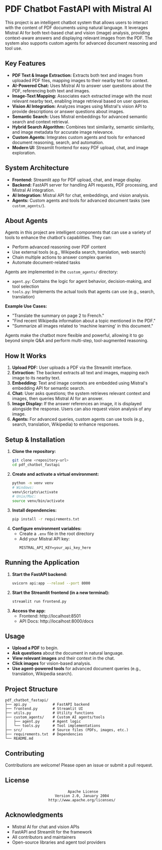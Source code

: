 # PDF Chatbot FastAPI with Mistral AI

This project is an intelligent chatbot system that allows users to interact with the content of PDF documents using natural language. It leverages Mistral AI for both text-based chat and vision (image) analysis, providing context-aware answers and displaying relevant images from the PDF. The system also supports custom agents for advanced document reasoning and tool use.

## Key Features

- **PDF Text & Image Extraction:** Extracts both text and images from uploaded PDF files, mapping images to their nearby text for context.
- **AI-Powered Chat:** Uses Mistral AI to answer user questions about the PDF, referencing both text and images.
- **Image-Text Mapping:** Associates each extracted image with the most relevant nearby text, enabling image retrieval based on user queries.
- **Vision AI Integration:** Analyzes images using Mistral's vision API to provide descriptions or answer questions about images.
- **Semantic Search:** Uses Mistral embeddings for advanced semantic search and context retrieval.
- **Hybrid Search Algorithm:** Combines text similarity, semantic similarity, and image metadata for accurate image relevance.
- **Custom Agents:** Integrates custom agents and tools for enhanced document reasoning, search, and automation.
- **Modern UI:** Streamlit frontend for easy PDF upload, chat, and image exploration.

## System Architecture

- **Frontend:** Streamlit app for PDF upload, chat, and image display.
- **Backend:** FastAPI server for handling API requests, PDF processing, and Mistral AI integration.
- **AI Integration:** Mistral API for chat, embeddings, and vision analysis.
- **Agents:** Custom agents and tools for advanced document tasks (see `custom_agents/`).

## About Agents

Agents in this project are intelligent components that can use a variety of tools to enhance the chatbot's capabilities. They can:
- Perform advanced reasoning over PDF content
- Use external tools (e.g., Wikipedia search, translation, web search)
- Chain multiple actions to answer complex queries
- Automate document-related tasks

Agents are implemented in the `custom_agents/` directory:
- `agent.py`: Contains the logic for agent behavior, decision-making, and tool selection
- `tools.py`: Implements the actual tools that agents can use (e.g., search, translation)

**Example Use Cases:**
- "Translate the summary on page 2 to French."
- "Find recent Wikipedia information about a topic mentioned in the PDF."
- "Summarize all images related to 'machine learning' in this document."

Agents make the chatbot more flexible and powerful, allowing it to go beyond simple Q&A and perform multi-step, tool-augmented reasoning.

## How It Works

1. **Upload PDF:** User uploads a PDF via the Streamlit interface.
2. **Extraction:** The backend extracts all text and images, mapping each image to its nearby text.
3. **Embedding:** Text and image contexts are embedded using Mistral's embedding API for semantic search.
4. **Chat:** User asks questions; the system retrieves relevant context and images, then queries Mistral AI for an answer.
5. **Image Display:** If the answer references an image, it is displayed alongside the response. Users can also request vision analysis of any image.
6. **Agents:** For advanced queries, custom agents can use tools (e.g., search, translation, Wikipedia) to enhance responses.

## Setup & Installation

1. **Clone the repository:**
   ```bash
   git clone <repository-url>
   cd pdf_chatbot_fastapi
   ```
2. **Create and activate a virtual environment:**
   ```bash
   python -m venv venv
   # Windows:
   venv\Scripts\activate
   # Unix/Mac:
   source venv/bin/activate
   ```
3. **Install dependencies:**
   ```bash
   pip install -r requirements.txt
   ```
4. **Configure environment variables:**
   - Create a `.env` file in the root directory
   - Add your Mistral API key:
     ```env
     MISTRAL_API_KEY=your_api_key_here
     ```

## Running the Application

1. **Start the FastAPI backend:**
   ```bash
   uvicorn api:app --reload --port 8000
   ```
2. **Start the Streamlit frontend (in a new terminal):**
   ```bash
   streamlit run frontend.py
   ```
3. **Access the app:**
   - Frontend: http://localhost:8501
   - API Docs: http://localhost:8000/docs

## Usage

- **Upload a PDF** to begin.
- **Ask questions** about the document in natural language.
- **View relevant images** and their context in the chat.
- **Click images** for vision-based analysis.
- **Use agent-powered tools** for advanced document queries (e.g., translation, Wikipedia search).

## Project Structure

```
pdf_chatbot_fastapi/
├── api.py            # FastAPI backend
├── frontend.py       # Streamlit UI
├── utils.py          # Utility functions
├── custom_agents/    # Custom AI agents/tools
│   ├── agent.py      # Agent logic
│   └── tools.py      # Tool implementations
├── src/              # Source files (PDFs, images, etc.)
├── requirements.txt  # Dependencies
└── README.md
```

## Contributing

Contributions are welcome! Please open an issue or submit a pull request.

## License

                                 Apache License
                           Version 2.0, January 2004
                        http://www.apache.org/licenses/

## Acknowledgments

- Mistral AI for chat and vision APIs
- FastAPI and Streamlit for the framework
- All contributors and maintainers
- Open-source libraries and agent tool providers

